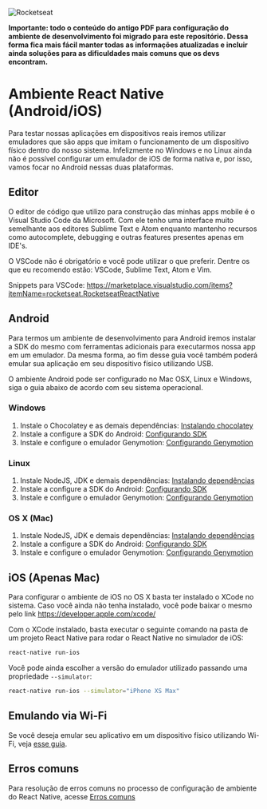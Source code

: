![Rocketseat](assets/rocketseat.png)

**Importante: todo o conteúdo do antigo PDF para configuração do ambiente de desenvolvimento foi migrado para este repositório. Dessa forma fica mais fácil manter todas as informações atualizadas e incluir ainda soluções para as dificuldades mais comuns que os devs encontram.**

# Ambiente React Native (Android/iOS)

Para testar nossas aplicações em dispositivos reais iremos utilizar emuladores que são apps que imitam o funcionamento de um dispositivo físico dentro do nosso sistema. Infelizmente no Windows e no Linux ainda não é possível configurar um emulador de iOS de forma nativa e, por isso, vamos focar no Android nessas duas plataformas.

## Editor

O editor de código que utilizo para construção das minhas apps mobile é o Visual Studio Code da Microsoft. Com ele tenho uma interface muito semelhante aos editores Sublime Text e Atom enquanto mantenho recursos como autocomplete, debugging e outras features presentes apenas em IDE's.

O VSCode não é obrigatório e você pode utilizar o que preferir. Dentre os que eu recomendo estão: VSCode, Sublime Text, Atom e Vim.

Snippets para VSCode: https://marketplace.visualstudio.com/items?itemName=rocketseat.RocketseatReactNative

## Android

Para termos um ambiente de desenvolvimento para Android iremos instalar a SDK do mesmo com ferramentas adicionais para executarmos nossa app em um emulador. Da mesma forma, ao fim desse guia você também poderá emular sua aplicação em seu dispositivo físico utilizando USB.

O ambiente Android pode ser configurado no Mac OSX, Linux e Windows, siga o guia abaixo de acordo com seu sistema operacional.

### Windows

1. Instale o Chocolatey e as demais dependências: [Instalando chocolatey](windows-chocolatey.md)
2. Instale a configure a SDK do Android: [Configurando SDK](windows-android-sdk.md)
3. Instale e configure o emulador Genymotion: [Configurando Genymotion](genymotion.md)

### Linux

1. Instale NodeJS, JDK e demais dependências: [Instalando dependências](linux-dependencias.md)
2. Instale a configure a SDK do Android: [Configurando SDK](unix-android-sdk.md)
3. Instale e configure o emulador Genymotion: [Configurando Genymotion](genymotion.md)

### OS X (Mac)

1. Instale NodeJS, JDK e demais dependências: [Instalando dependências](osx-dependencias.md)
2. Instale a configure a SDK do Android: [Configurando SDK](unix-android-sdk.md)
3. Instale e configure o emulador Genymotion: [Configurando Genymotion](genymotion.md)

## iOS (Apenas Mac)

Para configurar o ambiente de iOS no OS X basta ter instalado o XCode no sistema. Caso você ainda não tenha instalado, você pode baixar o mesmo pelo link https://developer.apple.com/xcode/

Com o XCode instalado, basta executar o seguinte comando na pasta de um projeto React Native para rodar o React Native no simulador de iOS:

```sh
react-native run-ios
```

Você pode ainda escolher a versão do emulador utilizado passando uma propriedade `--simulator`:

```sh
react-native run-ios --simulator="iPhone XS Max"
```

## Emulando via Wi-Fi

Se você deseja emular seu aplicativo em um dispositivo físico utilizando Wi-Fi, veja [esse guia](wifi.md).

## Erros comuns

Para resolução de erros comuns no processo de configuração de ambiente do React Native, acesse [Erros comuns](erros-comuns.md)
